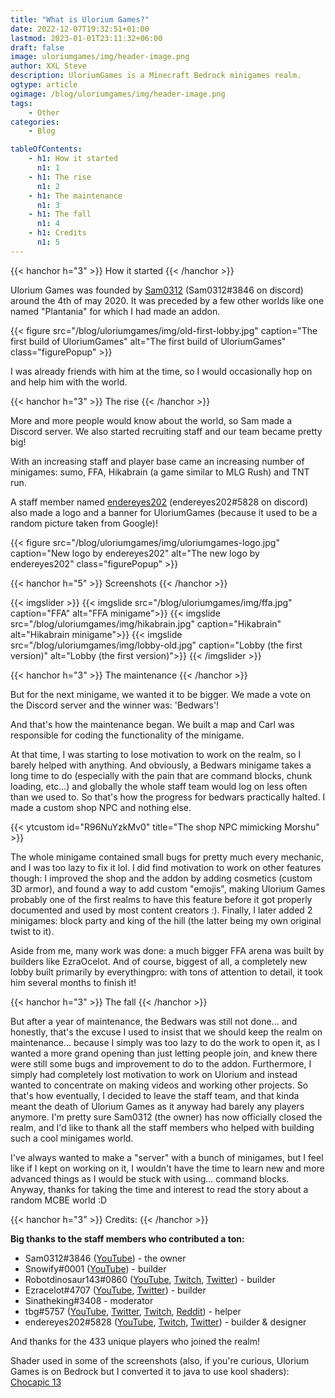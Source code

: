 ```yaml
---
title: "What is Ulorium Games?"
date: 2022-12-07T19:32:51+01:00
lastmod: 2023-01-01T23:11:32+06:00
draft: false
image: uloriumgames/img/header-image.png
author: XXL Steve
description: UloriumGames is a Minecraft Bedrock minigames realm.
ogtype: article
ogimage: /blog/uloriumgames/img/header-image.png
tags:
    - Other
categories:
    - Blog

tableOfContents:
    - h1: How it started
      n1: 1
    - h1: The rise
      n1: 2
    - h1: The maintenance
      n1: 3
    - h1: The fall
      n1: 4
    - h1: Credits
      n1: 5
---
```

{{< hanchor h="3" >}}
How it started
{{< /hanchor >}}

Ulorium Games was founded by [Sam0312](https://www.youtube.com/@Sam0312_) (Sam0312#3846 on discord) around the 4th of may 2020. It was preceded by a few other worlds like one named "Plantania" for which I had made an addon.

{{< figure src="/blog/uloriumgames/img/old-first-lobby.jpg" caption="The first build of UloriumGames" alt="The first build of UloriumGames" class="figurePopup" >}}

I was already friends with him at the time, so I would occasionally hop on and help him with the world.

{{< hanchor h="3" >}}
The rise
{{< /hanchor >}}

More and more people would know about the world, so Sam made a Discord server. We also started recruiting staff and our team became pretty big!

With an increasing staff and player base came an increasing number of minigames: sumo, FFA, Hikabrain (a game similar to MLG Rush) and TNT run.

A staff member named [endereyes202](https://www.youtube.com/@endereyes202) (endereyes202#5828 on discord) also made a logo and a banner for UloriumGames (because it used to be a random picture taken from Google)!

{{< figure src="/blog/uloriumgames/img/uloriumgames-logo.jpg" caption="New logo by endereyes202" alt="The new logo by endereyes202" class="figurePopup" >}}

{{< hanchor h="5" >}}
Screenshots
{{< /hanchor >}}

{{< imgslider >}}
  {{< imgslide src="/blog/uloriumgames/img/ffa.jpg" caption="FFA" alt="FFA minigame">}}
  {{< imgslide src="/blog/uloriumgames/img/hikabrain.jpg" caption="Hikabrain" alt="Hikabrain minigame">}}
  {{< imgslide src="/blog/uloriumgames/img/lobby-old.jpg" caption="Lobby (the first version)" alt="Lobby (the first version)">}}
{{< /imgslider >}}

{{< hanchor h="3" >}}
The maintenance
{{< /hanchor >}}

But for the next minigame, we wanted it to be bigger. We made a vote on the Discord server and the winner was: 'Bedwars'! 

And that's how the maintenance began. We built a map and Carl was responsible for coding the functionality of the minigame. 

At that time, I was starting to lose motivation to work on the realm, so I barely helped with anything. And obviously, a Bedwars minigame takes a long time to do (especially with the pain that are command blocks, chunk loading, etc...) and globally the whole staff team would log on less often than we used to. So that's how the progress for bedwars practically halted. I made a custom shop NPC and nothing else.

{{< ytcustom id="R96NuYzkMv0" title="The shop NPC mimicking Morshu" >}}

The whole minigame contained small bugs for pretty much every mechanic, and I was too lazy to fix it lol. I did find motivation to work on other features though: I improved the shop and the addon by adding cosmetics (custom 3D armor), and found a way to add custom "emojis", making Ulorium Games probably one of the first realms to have this feature before it got properly documented and used by most content creators :). Finally, I later added 2 minigames: block party and king of the hill (the latter being my own original twist to it). 

Aside from me, many work was done: a much bigger FFA arena was built by builders like EzraOcelot. And of course, biggest of all, a completely new lobby built primarily by everythingpro: with tons of attention to detail, it took him several months to finish it! 

{{< hanchor h="3" >}}
The fall
{{< /hanchor >}}

But after a year of maintenance, the Bedwars was still not done... and honestly, that's the excuse I used to insist that we should keep the realm on maintenance... because I simply was too lazy to do the work to open it, as I wanted a more grand opening than just letting people join, and knew there were still some bugs and improvement to do to the addon. Furthermore, I simply had completely lost motivation to work on Ulorium and instead wanted to concentrate on making videos and working other projects. So that's how eventually, I decided to leave the staff team, and that kinda meant the death of Ulorium Games as it anyway had barely any players anymore. I'm pretty sure Sam0312 (the owner) has now officially closed the realm, and I'd like to thank all the staff members who helped with building such a cool minigames world.

I've always wanted to make a "server" with a bunch of minigames, but I feel like if I kept on working on it, I wouldn't have the time to learn new and more advanced things as I would be stuck with using... command blocks. Anyway, thanks for taking the time and interest to read the story about a random MCBE world :D 

{{< hanchor h="3" >}}
Credits:
{{< /hanchor >}}

**Big thanks to the staff members who contributed a ton:**
- Sam0312#3846 ([YouTube](https://www.youtube.com/@Sam0312_)) - the owner
- Snowify#0001 ([YouTube](https://www.youtube.com/@Snowbqll)) - builder
- Robotdinosaur143#0860 ([YouTube](https://www.youtube.com/@Robotdinosaur143), [Twitch](https://www.twitch.tv/robotdinosaur143), [Twitter](https://twitter.com/Robotdinosaur11)) - builder
- Ezracelot#4707 ([YouTube](https://www.youtube.com/@ezracelot4601), [Twitter](https://twitter.com/ezracelot)) - builder
- Sinatheking#3408 - moderator
- tbg#5757 ([YouTube](https://www.youtube.com/@tbgbrostech2.082), [Twitter](https://twitter.com/BrosTbg), [Twitch](https://www.twitch.tv/tbgbros2021), [Reddit](https://www.reddit.com/u/tbgbros)) - helper
- endereyes202#5828 ([YouTube](https://www.youtube.com/@endereyes202), [Twitch](https://www.twitch.tv/endereyes202), [Twitter](https://twitter.com/endereyes202)) - builder & designer

And thanks for the 433 unique players who joined the realm!

Shader used in some of the screenshots (also, if you're curious, Ulorium Games is on Bedrock but I converted it to java to use kool shaders): [Chocapic 13](https://www.curseforge.com/minecraft/customization/chocapic13-shaders)